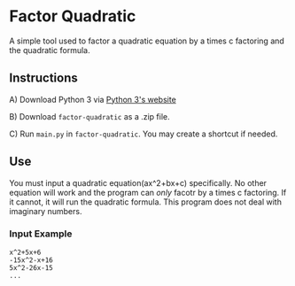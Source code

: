 # Factor Quadratic
A simple tool used to factor a quadratic equation by a times c factoring and the quadratic formula.

## Instructions
A) Download Python 3 via [Python 3's website](https://www.python.org/downloads/)

B) Download `factor-quadratic` as a .zip file.

C) Run `main.py` in `factor-quadratic`. You may create a shortcut if needed.

## Use
You must input a quadratic equation(ax^2+bx+c) specifically. No other equation will work and the program can *only* facotr by a times c factoring. If it cannot, it will run the quadratic formula. This program does not deal with imaginary numbers.
### Input Example
```
x^2+5x+6
-15x^2-x+16
5x^2-26x-15
...
```
